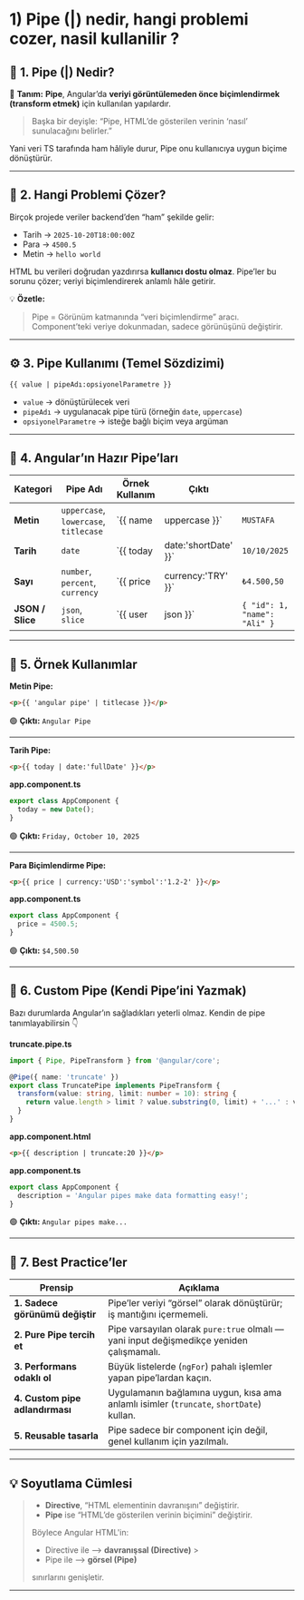 
# 1) Pipe (|) nedir, hangi problemi cozer, nasil kullanilir ?


## 🧩 1. Pipe (|) Nedir?

📘 **Tanım:**
**Pipe**, Angular’da **veriyi görüntülemeden önce biçimlendirmek (transform etmek)** için kullanılan yapılardır.

> Başka bir deyişle:
> “Pipe, HTML’de gösterilen verinin ‘nasıl’ sunulacağını belirler.”

Yani veri TS tarafında ham hâliyle durur, Pipe onu kullanıcıya uygun biçime dönüştürür.

---

## 🎯 2. Hangi Problemi Çözer?

Birçok projede veriler backend’den “ham” şekilde gelir:

* Tarih → `2025-10-20T18:00:00Z`
* Para → `4500.5`
* Metin → `hello world`

HTML bu verileri doğrudan yazdırırsa **kullanıcı dostu olmaz**.
Pipe’ler bu sorunu çözer; veriyi biçimlendirerek anlamlı hâle getirir.

💡 **Özetle:**

> Pipe = Görünüm katmanında “veri biçimlendirme” aracı.
> Component’teki veriye dokunmadan, sadece görünüşünü değiştirir.

---

## ⚙️ 3. Pipe Kullanımı (Temel Sözdizimi)

```html
{{ value | pipeAdı:opsiyonelParametre }}
```

* `value` → dönüştürülecek veri
* `pipeAdı` → uygulanacak pipe türü (örneğin `date`, `uppercase`)
* `opsiyonelParametre` → isteğe bağlı biçim veya argüman

---

## 🧱 4. Angular’ın Hazır Pipe’ları

| Kategori         | Pipe Adı                              | Örnek Kullanım | Çıktı                |                              |
| ---------------- | ------------------------------------- | -------------- | -------------------- | ---------------------------- |
| **Metin**        | `uppercase`, `lowercase`, `titlecase` | `{{ name       | uppercase }}`        | `MUSTAFA`                    |
| **Tarih**        | `date`                                | `{{ today      | date:'shortDate' }}` | `10/10/2025`                 |
| **Sayı**         | `number`, `percent`, `currency`       | `{{ price      | currency:'TRY' }}`   | `₺4.500,50`                  |
| **JSON / Slice** | `json`, `slice`                       | `{{ user       | json }}`             | `{ "id": 1, "name": "Ali" }` |

---

## 🎨 5. Örnek Kullanımlar

**Metin Pipe:**

```html
<p>{{ 'angular pipe' | titlecase }}</p>
```

🟢 **Çıktı:** `Angular Pipe`

---

**Tarih Pipe:**

```html
<p>{{ today | date:'fullDate' }}</p>
```

**app.component.ts**

```ts
export class AppComponent {
  today = new Date();
}
```

🟢 **Çıktı:** `Friday, October 10, 2025`

---

**Para Biçimlendirme Pipe:**

```html
<p>{{ price | currency:'USD':'symbol':'1.2-2' }}</p>
```

**app.component.ts**

```ts
export class AppComponent {
  price = 4500.5;
}
```

🟢 **Çıktı:** `$4,500.50`

---

## 🧠 6. Custom Pipe (Kendi Pipe’ini Yazmak)

Bazı durumlarda Angular’ın sağladıkları yeterli olmaz.
Kendin de pipe tanımlayabilirsin 👇

**truncate.pipe.ts**

```ts
import { Pipe, PipeTransform } from '@angular/core';

@Pipe({ name: 'truncate' })
export class TruncatePipe implements PipeTransform {
  transform(value: string, limit: number = 10): string {
    return value.length > limit ? value.substring(0, limit) + '...' : value;
  }
}
```

**app.component.html**

```html
<p>{{ description | truncate:20 }}</p>
```

**app.component.ts**

```ts
export class AppComponent {
  description = 'Angular pipes make data formatting easy!';
}
```

🟢 **Çıktı:** `Angular pipes make...`

---

## 🧱 7. Best Practice’ler

| Prensip                         | Açıklama                                                                                 |
| ------------------------------- | ---------------------------------------------------------------------------------------- |
| **1. Sadece görünümü değiştir** | Pipe’ler veriyi “görsel” olarak dönüştürür; iş mantığını içermemeli.                     |
| **2. Pure Pipe tercih et**      | Pipe varsayılan olarak `pure:true` olmalı — yani input değişmedikçe yeniden çalışmamalı. |
| **3. Performans odaklı ol**     | Büyük listelerde (`ngFor`) pahalı işlemler yapan pipe’lardan kaçın.                      |
| **4. Custom pipe adlandırması** | Uygulamanın bağlamına uygun, kısa ama anlamlı isimler (`truncate`, `shortDate`) kullan.  |
| **5. Reusable tasarla**         | Pipe sadece bir component için değil, genel kullanım için yazılmalı.                     |

---

## 💡 Soyutlama Cümlesi

> - **Directive**, “HTML elementinin davranışını” değiştirir.
> - **Pipe** ise “HTML’de gösterilen verinin biçimini” değiştirir.
>
> Böylece Angular HTML'in:
> - Directive ile --> **davranışsal (Directive)** > 
> - Pipe ile --> **görsel (Pipe)**
>
>  sınırlarını genişletir.

---

